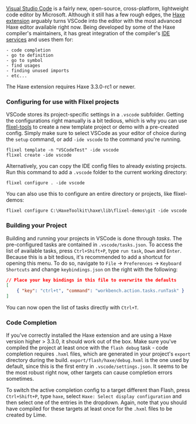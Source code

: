 [Visual Studio Code](https://code.visualstudio.com/) is a fairly new, open-source, cross-platform, lightweight code editor by Microsoft. Although it still has a few rough edges, the [Haxe extension](https://github.com/vshaxe/vshaxe) arguably turns VSCode into the editor with the most advanced Haxe editor available right now. Being developed by some of the Haxe compiler's maintainers, it has great integration of the compiler's [IDE services](https://haxe.org/manual/cr-completion.html) and uses them for:

	- code completion
	- go to definition
	- go to symbol
	- find usages
	- finding unused imports
	- etc...

The Haxe extension requires Haxe 3.3.0-rc1 or newer.

### Configuring for use with Flixel projects

VSCode stores its project-specific settings in a `.vscode` subfolder. Getting the configurations right manually is a bit tedious, which is why you can use [flixel-tools](http://haxeflixel.com/documentation/flixel-tools/) to create a new template project or demo with a pre-created config. Simply make sure to select VSCode as your editor of choice during the `setup` command, or add `-ide vscode` to the command you're running.

```
flixel template -n "VSCodeTest" -ide vscode
flixel create -ide vscode
```

Alternatively, you can copy the IDE config files to already existing projects. Run this command to add a `.vscode` folder to the current working directory:

```
flixel configure . -ide vscode
```

You can also use this to configure an entire directory or projects, like flixel-demos:

```
flixel configure C:\HaxeToolkit\haxe\lib\flixel-demos\git -ide vscode
```

### Building your Project

Building and running your projects in VSCode is done through _tasks_. The pre-configured tasks are contained in `.vscode/tasks.json`. To access the list of available tasks, press `Ctrl+Shift+P`, type `run task`, `Down` and `Enter`. Because this is a bit tedious, it's recommended to add a shortcut for opening this menu. To do so, navigate to `File` -> `Preferences` -> `Keyboard Shortcuts` and change `keybindings.json` on the right with the following:

```json
// Place your key bindings in this file to overwrite the defaults
[
    { "key": "ctrl+t", "command": "workbench.action.tasks.runTask" }
]
```

You can now open the list of tasks directly with `Ctrl+T`.

### Code Completion

If you've correctly installed the Haxe extension and are using a Haxe version higher > 3.3.0, it should work out of the box. Make sure you've compiled the project at least once with the `flash debug` task - code completion requires `.hxml` files, which are generated in your project's `export` directory during the build. `export/flash/haxe/debug.hxml` is the one used by default, since this is the first entry in `.vscode/settings.json`. It seems to be the most robust right now, other targets can cause completion errors sometimes.

To switch the active completion config to a target different than Flash, press `Ctrl+Shift+P`, type `haxe`, select `Haxe: Select display configuration` and then select one of the entries in the dropdown. Again, note that you should have compiled for these targets at least once for the `.hxml` files to be created by Lime.